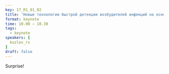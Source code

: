 ```yaml
---
key: 17_R1_01_02
title: 'Новые технологии быстрой детекции возбудителей инфекций на основе искусственного интеллекта'
format: keynote
time: 10.00 – 10.30
tags:
  - keynote
speakers: [
  kozlov_rs
]
draft: false
---
```

Surprise!